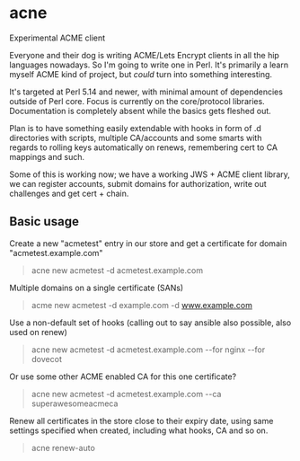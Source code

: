 # acne
Experimental ACME client

Everyone and their dog is writing ACME/Lets Encrypt clients in all the
hip languages nowadays. So I'm going to write one in Perl. It's primarily
a learn myself ACME kind of project, but *could* turn into something
interesting.

It's targeted at Perl 5.14 and newer, with minimal amount of dependencies
outside of Perl core. Focus is currently on the core/protocol libraries.
Documentation is completely absent while the basics gets fleshed out.

Plan is to have something easily extendable with hooks in form of .d
directories with scripts, multiple CA/accounts and some smarts with
regards to rolling keys automatically on renews, remembering cert to CA
mappings and such.

Some of this is working now; we have a working JWS + ACME client library,
we can register accounts, submit domains for authorization, write out
challenges and get cert + chain.

## Basic usage

Create a new "acmetest" entry in our store and get a certificate for domain "acmetest.example.com"
> acne new acmetest -d acmetest.example.com

Multiple domains on a single certificate (SANs)
> acme new acmetest -d example.com -d www.example.com

Use a non-default set of hooks (calling out to say ansible also possible, also used on renew)
> acne new acmetest -d acmetest.example.com --for nginx --for dovecot

Or use some other ACME enabled CA for this one certificate?
> acne new acmetest -d acmetest.example.com --ca superawesomeacmeca

Renew all certificates in the store close to their expiry date, using same settings specified when created, including what hooks, CA and so on.
> acne renew-auto
